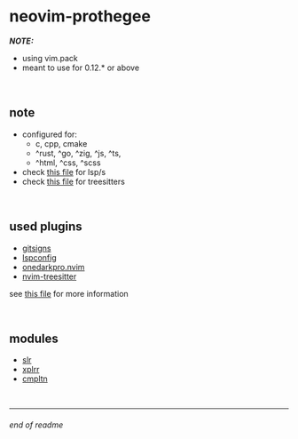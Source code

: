# neovim-prothegee

__*NOTE:*__
- using vim.pack
- meant to use for 0.12.* or above

<br>

## note

- configured for:
    - c, cpp, cmake
    - ^rust, ^go, ^zig, ^js, ^ts,
    - ^html, ^css, ^scss
- check [this file](./lua/settings/lsps/init.lua) for lsp/s
- check [this file](./lua/settings/treesitters/init.lua) for treesitters

<br>

## used plugins

- [gitsigns](https://github.com/lewis6991/gitsigns.nvim)
- [lspconfig](https://github.com/neovim/nvim-lspconfig)
- [onedarkpro.nvim](https://github.com/olimorris/onedarkpro.nvim)
- [nvim-treesitter](https://github.com/nvim-treesitter/nvim-treesitter)

see [this file](./lua/plugins/init.lua) for more information

<br>

## modules

- [slr](./lua/nvim-prt/slr.lua)
- [xplrr](./lua/nvim-prt/xplrr.lua)
- [cmpltn](./lua/nvim-prt/cmpltn.lua)

<br>

---

###### end of readme

